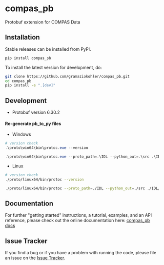 # compas_pb

Protobuf extension for COMPAS Data

## Installation

Stable releases can be installed from PyPI.

```bash
pip install compas_pb
```

To install the latest version for development, do:

```bash
git clone https://github.com/gramaziokohler/compas_pb.git
cd compas_pb
pip install -e ".[dev]"
```

## Development

- Protobuf version 6.30.2

#### Re-generate pb_to_py files
- Windows

```powershell
# version check
.\proto\win64\bin\protoc.exe --version

.\proto\win64\bin\protoc.exe --proto_path=.\IDL --python_out=.\src .\IDL\compas_pb\data\*.proto
```

- Linux

```bash
# version check
./proto/linux64/bin/protoc --version

./proto/linux64/bin/protoc --proto_path=./IDL --python_out=./src ./IDL/**/*.proto
```

## Documentation

For further "getting started" instructions, a tutorial, examples, and an API reference,
please check out the online documentation here: [compas_pb docs](https://gramaziokohler.github.io/compas_pb)

## Issue Tracker

If you find a bug or if you have a problem with running the code, please file an issue on the [Issue Tracker](https://github.com/gramaziokohler/compas_pb/issues).
